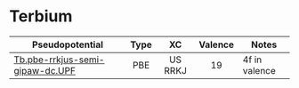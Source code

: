 # Terbium
| Pseudopotential | Type | XC | Valence | Notes |
|-----------------|:----:|:--:|:-------:|-------|
| [Tb.pbe-rrkjus-semi-gipaw-dc.UPF](./Tb.pbe-rrkjus-semi-gipaw-dc/Tb.pbe-rrkjus-semi-gipaw-dc.UPF) | PBE | US RRKJ | 19 | 4f in valence |
